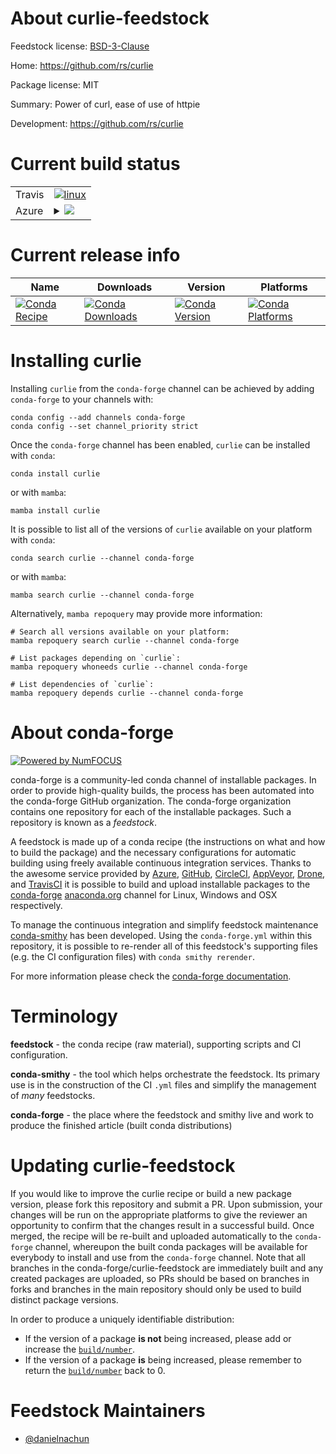 About curlie-feedstock
======================

Feedstock license: [BSD-3-Clause](https://github.com/conda-forge/curlie-feedstock/blob/main/LICENSE.txt)

Home: https://github.com/rs/curlie

Package license: MIT

Summary: Power of curl, ease of use of httpie

Development: https://github.com/rs/curlie

Current build status
====================


<table><tr>
    <td>Travis</td>
    <td>
      <a href="https://app.travis-ci.com/conda-forge/curlie-feedstock">
        <img alt="linux" src="https://img.shields.io/travis/com/conda-forge/curlie-feedstock/main.svg?label=Linux">
      </a>
    </td>
  </tr>
    
  <tr>
    <td>Azure</td>
    <td>
      <details>
        <summary>
          <a href="https://dev.azure.com/conda-forge/feedstock-builds/_build/latest?definitionId=23368&branchName=main">
            <img src="https://dev.azure.com/conda-forge/feedstock-builds/_apis/build/status/curlie-feedstock?branchName=main">
          </a>
        </summary>
        <table>
          <thead><tr><th>Variant</th><th>Status</th></tr></thead>
          <tbody><tr>
              <td>linux_64</td>
              <td>
                <a href="https://dev.azure.com/conda-forge/feedstock-builds/_build/latest?definitionId=23368&branchName=main">
                  <img src="https://dev.azure.com/conda-forge/feedstock-builds/_apis/build/status/curlie-feedstock?branchName=main&jobName=linux&configuration=linux%20linux_64_" alt="variant">
                </a>
              </td>
            </tr><tr>
              <td>linux_aarch64</td>
              <td>
                <a href="https://dev.azure.com/conda-forge/feedstock-builds/_build/latest?definitionId=23368&branchName=main">
                  <img src="https://dev.azure.com/conda-forge/feedstock-builds/_apis/build/status/curlie-feedstock?branchName=main&jobName=linux&configuration=linux%20linux_aarch64_" alt="variant">
                </a>
              </td>
            </tr><tr>
              <td>linux_ppc64le</td>
              <td>
                <a href="https://dev.azure.com/conda-forge/feedstock-builds/_build/latest?definitionId=23368&branchName=main">
                  <img src="https://dev.azure.com/conda-forge/feedstock-builds/_apis/build/status/curlie-feedstock?branchName=main&jobName=linux&configuration=linux%20linux_ppc64le_" alt="variant">
                </a>
              </td>
            </tr><tr>
              <td>osx_64</td>
              <td>
                <a href="https://dev.azure.com/conda-forge/feedstock-builds/_build/latest?definitionId=23368&branchName=main">
                  <img src="https://dev.azure.com/conda-forge/feedstock-builds/_apis/build/status/curlie-feedstock?branchName=main&jobName=osx&configuration=osx%20osx_64_" alt="variant">
                </a>
              </td>
            </tr><tr>
              <td>osx_arm64</td>
              <td>
                <a href="https://dev.azure.com/conda-forge/feedstock-builds/_build/latest?definitionId=23368&branchName=main">
                  <img src="https://dev.azure.com/conda-forge/feedstock-builds/_apis/build/status/curlie-feedstock?branchName=main&jobName=osx&configuration=osx%20osx_arm64_" alt="variant">
                </a>
              </td>
            </tr><tr>
              <td>win_64</td>
              <td>
                <a href="https://dev.azure.com/conda-forge/feedstock-builds/_build/latest?definitionId=23368&branchName=main">
                  <img src="https://dev.azure.com/conda-forge/feedstock-builds/_apis/build/status/curlie-feedstock?branchName=main&jobName=win&configuration=win%20win_64_" alt="variant">
                </a>
              </td>
            </tr>
          </tbody>
        </table>
      </details>
    </td>
  </tr>
</table>

Current release info
====================

| Name | Downloads | Version | Platforms |
| --- | --- | --- | --- |
| [![Conda Recipe](https://img.shields.io/badge/recipe-curlie-green.svg)](https://anaconda.org/conda-forge/curlie) | [![Conda Downloads](https://img.shields.io/conda/dn/conda-forge/curlie.svg)](https://anaconda.org/conda-forge/curlie) | [![Conda Version](https://img.shields.io/conda/vn/conda-forge/curlie.svg)](https://anaconda.org/conda-forge/curlie) | [![Conda Platforms](https://img.shields.io/conda/pn/conda-forge/curlie.svg)](https://anaconda.org/conda-forge/curlie) |

Installing curlie
=================

Installing `curlie` from the `conda-forge` channel can be achieved by adding `conda-forge` to your channels with:

```
conda config --add channels conda-forge
conda config --set channel_priority strict
```

Once the `conda-forge` channel has been enabled, `curlie` can be installed with `conda`:

```
conda install curlie
```

or with `mamba`:

```
mamba install curlie
```

It is possible to list all of the versions of `curlie` available on your platform with `conda`:

```
conda search curlie --channel conda-forge
```

or with `mamba`:

```
mamba search curlie --channel conda-forge
```

Alternatively, `mamba repoquery` may provide more information:

```
# Search all versions available on your platform:
mamba repoquery search curlie --channel conda-forge

# List packages depending on `curlie`:
mamba repoquery whoneeds curlie --channel conda-forge

# List dependencies of `curlie`:
mamba repoquery depends curlie --channel conda-forge
```


About conda-forge
=================

[![Powered by
NumFOCUS](https://img.shields.io/badge/powered%20by-NumFOCUS-orange.svg?style=flat&colorA=E1523D&colorB=007D8A)](https://numfocus.org)

conda-forge is a community-led conda channel of installable packages.
In order to provide high-quality builds, the process has been automated into the
conda-forge GitHub organization. The conda-forge organization contains one repository
for each of the installable packages. Such a repository is known as a *feedstock*.

A feedstock is made up of a conda recipe (the instructions on what and how to build
the package) and the necessary configurations for automatic building using freely
available continuous integration services. Thanks to the awesome service provided by
[Azure](https://azure.microsoft.com/en-us/services/devops/), [GitHub](https://github.com/),
[CircleCI](https://circleci.com/), [AppVeyor](https://www.appveyor.com/),
[Drone](https://cloud.drone.io/welcome), and [TravisCI](https://travis-ci.com/)
it is possible to build and upload installable packages to the
[conda-forge](https://anaconda.org/conda-forge) [anaconda.org](https://anaconda.org/)
channel for Linux, Windows and OSX respectively.

To manage the continuous integration and simplify feedstock maintenance
[conda-smithy](https://github.com/conda-forge/conda-smithy) has been developed.
Using the ``conda-forge.yml`` within this repository, it is possible to re-render all of
this feedstock's supporting files (e.g. the CI configuration files) with ``conda smithy rerender``.

For more information please check the [conda-forge documentation](https://conda-forge.org/docs/).

Terminology
===========

**feedstock** - the conda recipe (raw material), supporting scripts and CI configuration.

**conda-smithy** - the tool which helps orchestrate the feedstock.
                   Its primary use is in the construction of the CI ``.yml`` files
                   and simplify the management of *many* feedstocks.

**conda-forge** - the place where the feedstock and smithy live and work to
                  produce the finished article (built conda distributions)


Updating curlie-feedstock
=========================

If you would like to improve the curlie recipe or build a new
package version, please fork this repository and submit a PR. Upon submission,
your changes will be run on the appropriate platforms to give the reviewer an
opportunity to confirm that the changes result in a successful build. Once
merged, the recipe will be re-built and uploaded automatically to the
`conda-forge` channel, whereupon the built conda packages will be available for
everybody to install and use from the `conda-forge` channel.
Note that all branches in the conda-forge/curlie-feedstock are
immediately built and any created packages are uploaded, so PRs should be based
on branches in forks and branches in the main repository should only be used to
build distinct package versions.

In order to produce a uniquely identifiable distribution:
 * If the version of a package **is not** being increased, please add or increase
   the [``build/number``](https://docs.conda.io/projects/conda-build/en/latest/resources/define-metadata.html#build-number-and-string).
 * If the version of a package **is** being increased, please remember to return
   the [``build/number``](https://docs.conda.io/projects/conda-build/en/latest/resources/define-metadata.html#build-number-and-string)
   back to 0.

Feedstock Maintainers
=====================

* [@danielnachun](https://github.com/danielnachun/)

